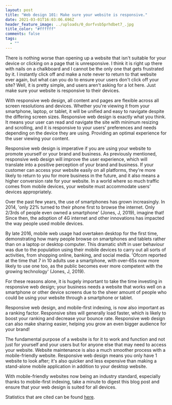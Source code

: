 ```yaml
---
layout: post
title: "Web design 101: Make sure your website is responsive."
date: 2021-03-01T16:03:06.696Z
header_feature_image: ../uploads/0_dorfvsb5prhdbet7_.jpg
title_color: "#ffffff"
comments: false
tags:
  - ""
---
```

There is nothing worse than opening up a website that isn't suitable for your device or clicking on a page that is unresponsive. I think it is right up there with nails on a chalkboard and I cannot be the only one that gets frustrated by it. I instantly click off and make a note never to return to that website ever again, but what can you do to ensure your users don't click off your site? Well, it is pretty simple, and users aren't asking for a lot here. Just make sure your website is responsive to their devices. 

With responsive web design, all content and pages are flexible across all screen resolutions and devices. Whether you're viewing it from your smartphone, laptop, or tablet, it will be unified and easy to navigate despite the differing screen sizes. Responsive web design is exactly what you think. It means your user can read and navigate the site with minimum resizing and scrolling, and it is responsive to your users' preferences and needs depending on the device they are using. Providing an optimal experience for the user viewing your content. 

Responsive web design is imperative if you are using your website to promote yourself or your brand and business. As previously mentioned, responsive web design will improve the user experience, which will translate into a positive perception of your brand and business. If your customer can access your website easily on all platforms, they're more likely to return to you for more business in the future, and it also means a higher conversion rate for your website. In a world where so much traffic comes from mobile devices, your website must accommodate users' devices appropriately.

Over the past few years, the use of smartphones has grown increasingly. In 2014, 'only 22% turned to their phone first to browse the internet. Only 2/3rds of people even owned a smartphone' (Jones, J, 2019), imagine that! Since then, the adoption of 4G internet and other innovations has impacted the way people used mobile devices.

By late 2016, mobile web usage had overtaken desktop for the first time, demonstrating how many people browse on smartphones and tablets rather than on a laptop or desktop computer. This dramatic shift in user behaviour was due to the population using their mobile devices to carry out all sorts of activities, from shopping online, banking, and social media. 'Ofcom reported at the time that 7 in 10 adults use a smartphone, with over-65s now more likely to use one too, as the public becomes ever more competent with the growing technology' (Jones, J, 2019).

For these reasons alone, it is hugely important to take the time investing in responsive web design; your business needs a website that works well on a smartphone or other device screens due to the sheer amount of people who could be using your website through a smartphone or tablet.

Responsive web design, and mobile-first indexing, is now also important as a ranking factor. Responsive sites will generally load faster, which is likely to boost your ranking and decrease your bounce rate. Responsive web design can also make sharing easier, helping you grow an even bigger audience for your brand!

The fundamental purpose of a website is for it to work and function and not just for yourself and your users but for anyone else that may need to access your website.  Website maintenance is also a much smoother process with a mobile-friendly website. Responsive web design means you only have 1 website to look after; it's also quicker and less expensive than making a stand-alone mobile application in addition to your desktop website.

With mobile-friendly websites now being an industry standard, especially thanks to mobile-first indexing, take a minute to digest this blog post and ensure that your web design is suited for all devices. 

Statistics that are cited can be found [here](https://digitalnext.co.uk/dn-hub/blog/importance-of-responsive-web-design/#:~:text=Providing%20an%20optimal%20experience%20for,of%20your%20brand%20and%20business.).